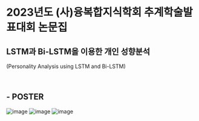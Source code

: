 # 2023년도 (사)융복합지식학회 추계학술발표대회 논문집
## LSTM과 Bi-LSTM을 이용한 개인 성향분석 
  (Personality Analysis using LSTM and Bi-LSTM) 

</br>

## - POSTER
![image](https://github.com/Hayeonggg/MBTI-Analysis-project/assets/90309728/90106d58-da09-4f2a-91a8-f7af2f84e422) ![image](https://github.com/Hayeonggg/MBTI-Analysis-project/assets/90309728/63fa51e3-1fd6-4b7b-adaa-fd2f14d7ecc4) ![image](https://github.com/Hayeonggg/MBTI-Analysis-project/assets/90309728/4fcbb4ab-5a11-4a53-bc5d-3bb102e7bca8)

